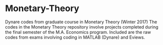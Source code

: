 # Monetary-Theory
Dynare codes from graduate course in Monetary Theory (Winter 2017)
The codes in the Monetary Theory repository involve projects completed during the final semester of the M.A. Economics program. Included are the raw codes from exams involving coding in MATLAB (Dynare) and Eviews. 
